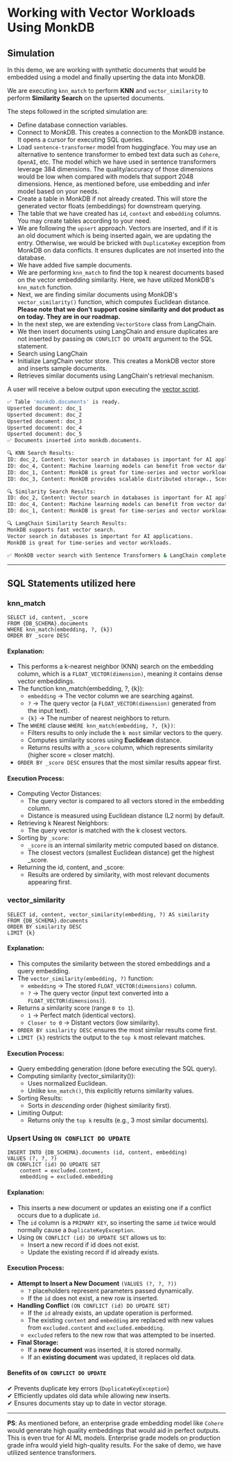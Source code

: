 # Working with Vector Workloads Using MonkDB

## Simulation

In this demo, we are working with synthetic documents that would be embedded using a model and finally upserting the data into MonkDB.

We are executing `knn_match` to perform **KNN** and `vector_similarity` to perform **Similarity Search** on the upserted documents.

The steps followed in the scripted simulation are:

- Define database connection variables. 
- Connect to MonkDB. This creates a connection to the MonkDB instance. It opens a cursor for executing SQL queries.
- Load `sentence-transformer` model from huggingface. You may use an alternative to sentence transformer to embed text data such as `Cohere`, `OpenAI`, etc. The model which we have used in sentence transformers leverage 384 dimensions. The quality/accuracy of those dimensions would be low when compared with models that support 2048 dimensions. Hence, as mentioned before, use embedding and infer model based on your needs.
- Create a table in MonkDB if not already created. This will store the generated vector floats (embeddings) for downstream querying.
- The table that we have created has `id`, `context` and `embedding` columns. You may create tables according to your need.
- We are following the `upsert` approach. Vectors are inserted, and if it is an old document which is being inserted again, we are updating the entry. Otherwise, we would be bricked with `DuplicateKey` exception from MonkDB on data conflicts. It ensures duplicates are not inserted into the database.
- We have added five sample documents. 
- We are performing `knn_match` to find the top k nearest documents based on the vector embedding similarity. Here, we have utilized MonkDB's `knn_match` function.
- Next, we are finding similar documents using MonkDB's `vector_similarity()` function, which computes Euclidean distance. **Please note that we don't support cosine similarity and dot product as on today. They are in our roadmap.**
- In the next step, we are extending `VectorStore` class from LangChain.
- We then insert documents using LangChain and ensure duplicates are not inserted by passing `ON CONFLICT DO UPDATE` argument to the SQL statement.
- Search using LangChain
- Initialize LangChain vector store. This creates a MonkDB vector store and inserts sample documents.
- Retrieves similar documents using LangChain's retrieval mechanism.

A user will receive a below output upon executing the [vector script](vector_ops.py).

```zsh  
✅ Table 'monkdb.documents' is ready.
Upserted document: doc_1
Upserted document: doc_2
Upserted document: doc_3
Upserted document: doc_4
Upserted document: doc_5
✅ Documents inserted into monkdb.documents.

🔍 KNN Search Results:
ID: doc_2, Content: Vector search in databases is important for AI applications., Score: 0.7389452
ID: doc_4, Content: Machine learning models can benefit from vector databases., Score: 0.59701025
ID: doc_1, Content: MonkDB is great for time-series and vector workloads., Score: 0.45875195
ID: doc_3, Content: MonkDB provides scalable distributed storage., Score: 0.39378193

🔍 Similarity Search Results:
ID: doc_2, Content: Vector search in databases is important for AI applications., Similarity: 0.7389452
ID: doc_4, Content: Machine learning models can benefit from vector databases., Similarity: 0.59701025
ID: doc_1, Content: MonkDB is great for time-series and vector workloads., Similarity: 0.45875195

🔍 LangChain Similarity Search Results:
MonkDB supports fast vector search.
Vector search in databases is important for AI applications.
MonkDB is great for time-series and vector workloads.

✅ MonkDB vector search with Sentence Transformers & LangChain completed successfully under schema 'monkdb'!
```

---

## SQL Statements utilized here

### knn_match

```psql
SELECT id, content, _score
FROM {DB_SCHEMA}.documents
WHERE knn_match(embedding, ?, {k})  
ORDER BY _score DESC
```

#### Explanation:
- This performs a k-nearest neighbor (KNN) search on the embedding column, which is a `FLOAT_VECTOR(dimension)`, meaning it contains dense vector embeddings. 
- The function knn_match(embedding, ?, {k}):
  - `embedding` → The vector column we are searching against. 
  - `?` → The query vector (a `FLOAT_VECTOR(dimension)` generated from the input text). 
  - `{k}` → The number of nearest neighbors to return.
- The `WHERE` clause `WHERE knn_match(embedding, ?, {k})`:
  - Filters results to only include the `k most` similar vectors to the query. 
  - Computes similarity scores using **Euclidean** distance.
  - Returns results with a `_score` column, which represents similarity (higher score = closer match).
- `ORDER BY _score DESC` ensures that the most similar results appear first.

#### Execution Process:
- Computing Vector Distances:
  - The query vector is compared to all vectors stored in the embedding column. 
  - Distance is measured using Euclidean distance (L2 norm) by default.
- Retrieving k Nearest Neighbors:
  - The query vector is matched with the k closest vectors.
- Sorting by `_score`:
  - `_score` is an internal similarity metric computed based on distance. 
  - The closest vectors (smallest Euclidean distance) get the highest _score.
- Returning the id, content, and _score:
  - Results are ordered by similarity, with most relevant documents appearing first.

### vector_similarity

```psql
SELECT id, content, vector_similarity(embedding, ?) AS similarity 
FROM {DB_SCHEMA}.documents 
ORDER BY similarity DESC
LIMIT {k}
```
#### Explanation:
- This computes the similarity between the stored embeddings and a query embedding. 
- The `vector_similarity(embedding, ?)` function:
  - `embedding` → The stored `FLOAT_VECTOR(dimensions)` column. 
  - `?` → The query vector (input text converted into a `FLOAT_VECTOR(dimensions)`). 
- Returns a similarity score (range `0 to 1`). 
  - `1` → Perfect match (identical vectors). 
  - `Closer to 0` → Distant vectors (low similarity).
- `ORDER BY similarity DESC` ensures the most similar results come first.
- `LIMIT {k}` restricts the output to the `top k` most relevant matches.

#### Execution Process:
- Query embedding generation (done before executing the SQL query). 
- Computing similarity (vector_similarity()):
  - Uses normalized Euclidean.
  - Unlike `knn_match()`, this explicitly returns similarity values.
- Sorting Results:
  - Sorts in *descending* order (highest similarity first).
- Limiting Output:
  - Returns only the `top k` results (e.g., 3 most similar documents).

### Upsert Using `ON CONFLICT DO UPDATE`

```psql
INSERT INTO {DB_SCHEMA}.documents (id, content, embedding) 
VALUES (?, ?, ?)
ON CONFLICT (id) DO UPDATE SET 
    content = excluded.content, 
    embedding = excluded.embedding
```

#### Explanation:
- This inserts a new document or updates an existing one if a conflict occurs due to a duplicate `id`. 
- The `id` column is a `PRIMARY KEY`, so inserting the same `id` twice would normally cause a `DuplicateKeyException`. 
- Using `ON CONFLICT (id) DO UPDATE SET` allows us to:
  - Insert a new record if id does not exist. 
  - Update the existing record if id already exists.

#### Execution Process:
- **Attempt to Insert a New Document** `(VALUES (?, ?, ?))`
    - `?` placeholders represent parameters passed dynamically.
    - If the `id` does not exist, a new row is inserted.
- **Handling Conflict** `(ON CONFLICT (id) DO UPDATE SET)`
    - If the `id` already exists, an update operation is performed.
    - The existing `content` and `embedding` are replaced with new values from `excluded.content` and `excluded.embedding`.
    - `excluded` refers to the new row that was attempted to be inserted.
- **Final Storage:**
    - If a **new document** was inserted, it is stored normally.
    - If an **existing document** was updated, it replaces old data.

#### Benefits of `ON CONFLICT DO UPDATE`

✔ Prevents duplicate key errors (`DuplicateKeyException`)  
✔ Efficiently updates old data while allowing new inserts.  
✔ Ensures documents stay up to date in vector storage.

---

**PS**: As mentioned before, an enterprise grade embedding model like `Cohere` would generate high quality embeddings that would aid in perfect outputs. This is even true for AI ML models. Enterprise grade models on production grade infra would yield high-quality results.
For the sake of demo, we have utilized sentence transformers.